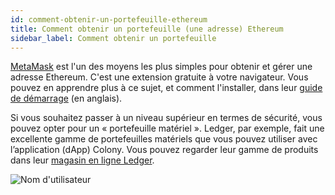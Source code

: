 ```yaml
---
id: comment-obtenir-un-portefeuille-ethereum
title: Comment obtenir un portefeuille (une adresse) Ethereum
sidebar_label: Comment obtenir un portefeuille
---
```


[MetaMask](https://metamask.io) est l'un des moyens les plus simples pour obtenir et gérer une adresse Ethereum. C'est une extension gratuite à votre navigateur. Vous pouvez en apprendre plus à ce sujet, et comment l'installer, dans leur [guide de démarrage](https://metamask.zendesk.com/hc/en-us/articles/360015489531-Getting-Started-With-MetaMask-Part-1-) (en anglais).



Si vous souhaitez passer à un niveau supérieur en termes de sécurité, vous pouvez opter pour un « portefeuille matériel ». Ledger, par exemple, fait une excellente gamme de portefeuilles matériels que vous pouvez utiliser avec l’application (dApp) Colony. Vous pouvez regarder leur gamme de produits dans leur [magasin en ligne Ledger](https://shop.ledger.com/?r=b503c78c9e48).

![Nom d'utilisateur](assets/how-to-get-an-ethereum-wallet/1.jpg)
